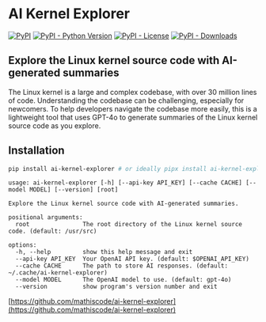 # AI Kernel Explorer

[![PyPI](https://img.shields.io/pypi/v/ai-kernel-explorer)](https://pypi.org/project/ai-kernel-explorer/)
[![PyPI - Python Version](https://img.shields.io/pypi/pyversions/ai-kernel-explorer)](https://pypi.org/project/ai-kernel-explorer/)
[![PyPI - License](https://img.shields.io/pypi/l/ai-kernel-explorer)](https://pypi.org/project/ai-kernel-explorer/)
[![PyPI - Downloads](https://img.shields.io/pypi/dm/ai-kernel-explorer)](https://pypi.org/project/ai-kernel-explorer/)

## Explore the Linux kernel source code with AI-generated summaries

The Linux kernel is a large and complex codebase, with over 30 million lines of code. Understanding the codebase can be challenging, especially for newcomers. To help developers navigate the codebase more easily, this is a lightweight tool that uses GPT-4o to generate summaries of the Linux kernel source code as you explore.

## Installation

```bash
pip install ai-kernel-explorer # or ideally pipx install ai-kernel-explorer
```

```text
usage: ai-kernel-explorer [-h] [--api-key API_KEY] [--cache CACHE] [--model MODEL] [--version] [root]

Explore the Linux kernel source code with AI-generated summaries.

positional arguments:
  root               The root directory of the Linux kernel source code. (default: /usr/src)

options:
  -h, --help         show this help message and exit
  --api-key API_KEY  Your OpenAI API key. (default: $OPENAI_API_KEY)
  --cache CACHE      The path to store AI responses. (default: ~/.cache/ai-kernel-explorer)
  --model MODEL      The OpenAI model to use. (default: gpt-4o)
  --version          show program's version number and exit
```

[https://github.com/mathiscode/ai-kernel-explorer](https://github.com/mathiscode/ai-kernel-explorer)
